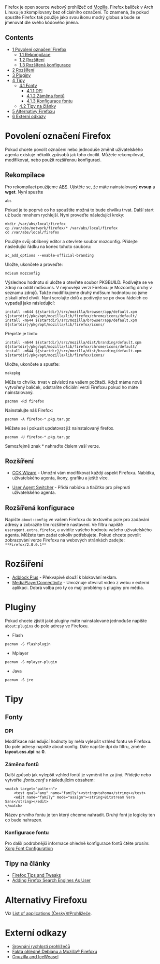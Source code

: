 Firefox je open source webový prohlížeč od [Mozilla](https://en.wikipedia.org/wiki/Mozilla "wikipedia:Mozilla"). Firefox balíček v Arch Linuxu je zkompilovany bez oficialniho označení. To znamená, že pokud spustíte Firefox tak použije jako svou ikonu modrý globus a bude se jmenovat dle svého kódového jména.

## Contents

*   [1 Povolení označení Firefox](#Povolen.C3.AD_ozna.C4.8Den.C3.AD_Firefox)
    *   [1.1 Rekompilace](#Rekompilace)
    *   [1.2 Rozšíření](#Roz.C5.A1.C3.AD.C5.99en.C3.AD)
    *   [1.3 Rozšířená konfigurace](#Roz.C5.A1.C3.AD.C5.99en.C3.A1_konfigurace)
*   [2 Rozšíření](#Roz.C5.A1.C3.AD.C5.99en.C3.AD_2)
*   [3 Pluginy](#Pluginy)
*   [4 Tipy](#Tipy)
    *   [4.1 Fonty](#Fonty)
        *   [4.1.1 DPI](#DPI)
        *   [4.1.2 Záměna fontů](#Z.C3.A1m.C4.9Bna_font.C5.AF)
        *   [4.1.3 Konfigurace fontu](#Konfigurace_fontu)
    *   [4.2 Tipy na články](#Tipy_na_.C4.8Dl.C3.A1nky)
*   [5 Alternativy Firefoxu](#Alternativy_Firefoxu)
*   [6 Externí odkazy](#Extern.C3.AD_odkazy)

# Povolení označení Firefox

Pokud chcete povolit označení nebo jednoduše změnit uživatelského agenta existuje několik způsobů jak toho docílit. Můžete rekompilovat, modifikovat, nebo použít rozšířenou konfiguraci.

## Rekompilace

Pro rekompilaci použijeme [ABS](/index.php/ABS "ABS"). Ujistěte se, že máte nainstalovaný **cvsup** a **wget**. Nyní spusťte

```
abs

```

Pokud je to poprvé co ho spouštíte možná to bude chvilku trvat. Další start už bude mnohem rychlejší. Nyní proveďte následující kroky:

```
mkdir /var/abs/local/firefox
cp /var/abs/network/firefox/* /var/abs/local/firefox
cd /var/abs/local/firefox

```

Použijte svůj oblíbený editor a otevřete soubor mozconfig. Přidejte následující řádku na konec tohoto souboru:

```
ac_add_options --enable-official-branding

```

Uložte, ukončete a proveďte:

```
md5sum mozconfig

```

Výslednou hodnotu si uložte a otevřete soubor PKGBUILD. Podívejte se ve zdroji na oddíl md5sums. V nejnovější verzi Firefoxu je Mozconfig druhý v seznamu zdrojů. Takže modifikujeme druhý md5sum hodnotou co jsme získali před chvílí. Nyní scrolujte dolů a podívejte se po dvou řádcích co vypadají jako následující:

```
install -m644 ${startdir}/src/mozilla/browser/app/default.xpm ${startdir}/pkg/opt/mozilla/lib/firefox/chrome/icons/default/
install -m644 ${startdir}/src/mozilla/browser/app/default.xpm ${startdir}/pkg/opt/mozilla/lib/firefox/icons/

```

Přepište je tímto:

```
install -m644 ${startdir}/src/mozilla/dist/branding/default.xpm ${startdir}/pkg/opt/mozilla/lib/firefox/chrome/icons/default/
install -m644 ${startdir}/src/mozilla/dist/branding/default.xpm ${startdir}/pkg/opt/mozilla/lib/firefox/icons/ 

```

Uložte, ukončete a spusťte:

```
makepkg

```

Může to chvilku trvat v závisloti na vašem počítači. Když máme nově vytvořený balíček, odstraňte oficiální verzi Firefoxu pokud ho máte nainstalovaný.

```
pacman -Rd firefox

```

Nainstalujte náš Firefox:

```
pacman -A firefox-*.pkg.tar.gz

```

Můžete se i pokusit updatovat již nainstalovaný firefox.

```
pacman -U firefox-*.pkg.tar.gz

```

Samozřejmě znak * nahraďte číslem vaší verze.

## Rozšíření

*   [CCK Wizard](https://addons.mozilla.org/firefox/2553/) - Umožní vám modifikovat každý aspekt Firefoxu. Nabídku, uživatelského agenta, ikony, grafiku a ještě více.

*   [User Agent Switcher](https://addons.mozilla.org/firefox/59/) - Přidá nabídku a tlačítko pro přepnutí uživatelského agenta.

## Rozšířená konfigurace

Napište `about:config` ve vašem Firefoxu do textového pole pro zadávání adresy a zobrazíte tím rozšířené nastavení. Ve filtru napiště `useragent.extra.firefox`, a uvidíte vašeho hodnotu vašeho uživatelského agenta. Můžete tam zadat cokoliv potřebujete. Pokud chcete povolit zobrazování verze Firefoxu na webových stránkách zadejte: `**Firefox/2.0.0.1**`

# Rozšíření

*   [Adblock Plus](https://addons.mozilla.org/firefox/1865/) - Překvapivě slouží k blokování reklam.
*   [MediaPlayerConnectivity](https://addons.mozilla.org/firefox/446/) - Umožnuje otevírat video z webu v externí aplikaci. Dobrá volba pro ty co mají problémy s pluginy pro média.

# Pluginy

Pokud chcete zjistit jaké pluginy máte nainstalované jednoduše napište `about:plugins` do pole adresy ve Firefoxu.

*   Flash

```
pacman -S flashplugin

```

*   Mplayer

```
pacman -S mplayer-plugin

```

*   Java

```
pacman -S jre

```

# Tipy

## Fonty

### DPI

Modifikace následující hodnoty by měla vylepšit vzhled fontu ve Firefoxu. Do pole adresy napište about:config. Dále napište dpi do filtru, změnte **layout.css.dpi** na **0**.

### Záměna fontů

Další způsob jak vylepšit vzhled fontů je vyměnit ho za jiný. Přidejte nebo vytvořte *.fonts.conf* s následujícím obsahem:

```
<match target="pattern">
    <test qual="any" name="family"><string>tahoma</string></test>
    <edit name="family" mode="assign"><string>Bitstream Vera Sans</string></edit>
</match>

```

Název prvního fontu je ten který chceme nahradit. Druhý font je logicky ten co bude nahrazen.

### Konfigurace fontu

Pro další podrobnější informace ohledně konfigurace fontů čtěte prosím: [Xorg Font Configuration](/index.php/Xorg_Font_Configuration "Xorg Font Configuration")

## Tipy na články

*   [Firefox Tips and Tweaks](/index.php/Firefox_Tips_and_Tweaks "Firefox Tips and Tweaks")
*   [Adding Firefox Search Engines As User](/index.php/Adding_Firefox_Search_Engines_As_User "Adding Firefox Search Engines As User")

# Alternativy Firefoxu

Viz [List of applications (Česky)#Prohlížeče](/index.php/List_of_applications_(%C4%8Cesky)#Prohl.C3.AD.C5.BEe.C4.8De "List of applications (Česky)").

# Externí odkazy

*   [Srovnání rychlosti prohlížečů](http://www.howtocreate.co.uk/browserSpeed.html)
*   [Fakta ohledně Debianu a Mozilla® Firefoxu](http://web.glandium.org/blog/?p=97)
*   [Gnuzilla and IceWeasel](http://www.gnu.org/software/gnuzilla/)